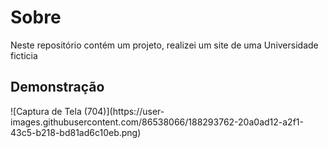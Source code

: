 # Sobre

<p>
Neste repositório contém um projeto, realizei um site de uma Universidade ficticia 
</p>
<h2>Demonstração</h2>
![Captura de Tela (704)](https://user-images.githubusercontent.com/86538066/188293762-20a0ad12-a2f1-43c5-b218-bd81ad6c10eb.png)


